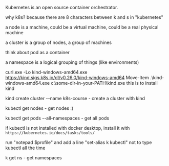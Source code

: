 Kubernetes is an open source container orchestrator.

why k8s? because there are 8 characters between k and s in "kubernetes"

a node is a machine, could be a virtual machine, could be a real physical machine

a cluster is a group of nodes, a group of machines

think about pod as a container

a namespace is a logical grouping of things (like environments)

curl.exe -Lo kind-windows-amd64.exe https://kind.sigs.k8s.io/dl/v0.26.0/kind-windows-amd64
Move-Item .\kind-windows-amd64.exe c:\some-dir-in-your-PATH\kind.exe
this is to install kind

kind create cluster --name k8s-course - create a cluster with kind

kubectl get nodes - get nodes :)

kubectl get pods --all-namespaces - get all pods

if kubectl is not installed with docker desktop, install it with `https://kubernetes.io/docs/tasks/tools/`

run "notepad $profile" and add a line "set-alias k kubectl" not to type kubectl all the time

k get ns - get namespaces